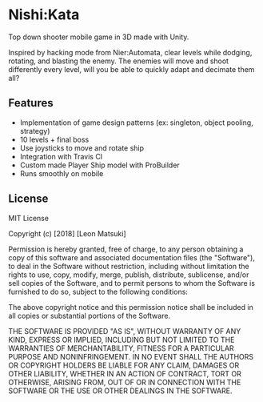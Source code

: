 # Nishi:Kata

Top down shooter mobile game in 3D made with Unity.

Inspired by hacking mode from Nier:Automata, clear levels while dodging, rotating, and blasting the enemy. The enemies will move and shoot differently every level, will you be able to quickly adapt and decimate them all?

## Features
- Implementation of game design patterns (ex: singleton, object pooling, strategy)
- 10 levels + final boss
- Use joysticks to move and rotate ship
- Integration with Travis CI
- Custom made Player Ship model with ProBuilder
- Runs smoothly on mobile

## License

MIT License

Copyright (c) [2018] [Leon Matsuki]

Permission is hereby granted, free of charge, to any person obtaining a copy
of this software and associated documentation files (the "Software"), to deal
in the Software without restriction, including without limitation the rights
to use, copy, modify, merge, publish, distribute, sublicense, and/or sell
copies of the Software, and to permit persons to whom the Software is
furnished to do so, subject to the following conditions:

The above copyright notice and this permission notice shall be included in all
copies or substantial portions of the Software.

THE SOFTWARE IS PROVIDED "AS IS", WITHOUT WARRANTY OF ANY KIND, EXPRESS OR
IMPLIED, INCLUDING BUT NOT LIMITED TO THE WARRANTIES OF MERCHANTABILITY,
FITNESS FOR A PARTICULAR PURPOSE AND NONINFRINGEMENT. IN NO EVENT SHALL THE
AUTHORS OR COPYRIGHT HOLDERS BE LIABLE FOR ANY CLAIM, DAMAGES OR OTHER
LIABILITY, WHETHER IN AN ACTION OF CONTRACT, TORT OR OTHERWISE, ARISING FROM,
OUT OF OR IN CONNECTION WITH THE SOFTWARE OR THE USE OR OTHER DEALINGS IN THE
SOFTWARE.
